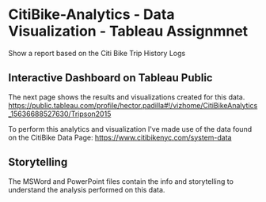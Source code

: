 # CitiBike-Analytics - Data Visualization - Tableau Assignmnet
Show a report based on the Citi Bike Trip History Logs 

## Interactive Dashboard on Tableau Public
The next page shows the results and visualizations created for this data.
https://public.tableau.com/profile/hector.padilla#!/vizhome/CitiBikeAnalytics_15636688527630/Tripson2015

To perform this analytics and visualization I've made use of the data found on the CitiBike Data Page: https://www.citibikenyc.com/system-data

## Storytelling
The MSWord and PowerPoint files contain the info and storytelling to understand the analysis performed on this data.
